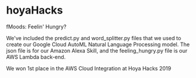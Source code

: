 # hoyaHacks
fMoods: Feelin' Hungry?
<p> 
We've included the predict.py and word_splitter.py files that we used to create our Google Cloud AutoML Natural Language Processing model. The json file is for our Amazon Alexa Skill, and the feeling_hungry.py file is our AWS Lambda back-end.
  <p>
We won 1st place in the AWS Cloud Integration at Hoya Hacks 2019
